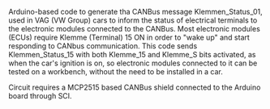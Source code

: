 Arduino-based code to generate tha CANBus message Klemmen_Status_01, used in VAG (VW Group) cars to inform the status of electrical terminals to the electronic modules connected to the CANBus. Most electronic modules (ECUs) require Klemme (Terminal) 15 ON in order to "wake up" and start responding to CANbus communication. This code sends Klemmen_Status_15 with both Klemme_15 and Klemme_S bits activated, as when the car's ignition is on, so electronic modules connected to it can be tested on a workbench, without the need to be installed in a car.

Circuit requires a MCP2515 based CANBus shield connected to the Arduino board through SCI.